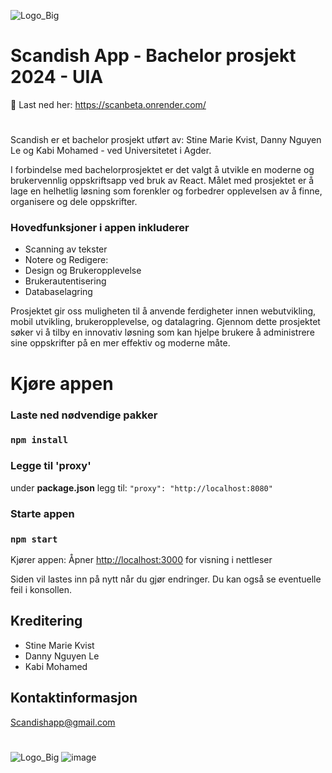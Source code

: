 ![Logo_Big](https://github.com/ScanDishApp/ScanBeta/assets/159899413/ef849244-2d40-43da-9490-6fcbbdfb54ab)

# Scandish App - Bachelor prosjekt 2024 - UIA 
📱 Last ned her: https://scanbeta.onrender.com/

#

Scandish er et bachelor prosjekt utført av: Stine Marie Kvist, Danny Nguyen Le og Kabi Mohamed - ved Universitetet i Agder.

I forbindelse med bachelorprosjektet er det valgt å utvikle en moderne og brukervennlig oppskriftsapp ved bruk av React. Målet med prosjektet er å lage en helhetlig løsning som forenkler og forbedrer opplevelsen av å finne, organisere og dele oppskrifter.

### Hovedfunksjoner i appen inkluderer  
- Scanning av tekster
- Notere og Redigere: 
- Design og Brukeropplevelse
- Brukerautentisering
- Databaselagring

Prosjektet gir oss muligheten til å anvende  ferdigheter innen webutvikling, mobil utvikling, brukeropplevelse, og datalagring. Gjennom dette prosjektet søker vi å tilby en innovativ løsning som kan hjelpe brukere å administrere sine oppskrifter på en mer effektiv og moderne måte.

# Kjøre appen

### Laste ned nødvendige pakker
### `npm install`

### Legge til 'proxy'
under **package.json** legg til:
`"proxy": "http://localhost:8080"` 
### Starte appen
### `npm start`

Kjører appen:
Åpner [http://localhost:3000](http://localhost:3000) for visning i nettleser

Siden vil lastes inn på nytt når du gjør endringer.
Du kan også se eventuelle feil i konsollen.

## Kreditering

- Stine Marie Kvist
- Danny Nguyen Le
- Kabi Mohamed

## Kontaktinformasjon
Scandishapp@gmail.com 

#
![Logo_Big](https://github.com/ScanDishApp/ScanBeta/assets/159899413/ef849244-2d40-43da-9490-6fcbbdfb54ab)
![image](https://github.com/ScanDishApp/ScanBeta/assets/159899413/22a2bdc8-9ff8-48c8-85f8-8dade03011db)

